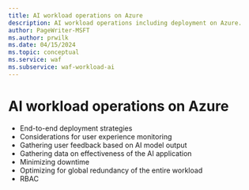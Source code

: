 ```yaml
---
title: AI workload operations on Azure
description: AI workload operations including deployment on Azure.
author: PageWriter-MSFT
ms.author: prwilk
ms.date: 04/15/2024
ms.topic: conceptual
ms.service: waf
ms.subservice: waf-workload-ai
---
```


# AI workload operations on Azure

- End-to-end deployment strategies
- Considerations for user experience monitoring
- Gathering user feedback based on AI model output
- Gathering data on effectiveness of the AI application
- Minimizing downtime
- Optimizing for global redundancy of the entire workload
- RBAC

